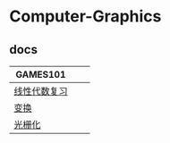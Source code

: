 # Computer-Graphics

## docs

| GAMES101                                                     |      |      |
| ------------------------------------------------------------ | ---- | ---- |
| [线性代数复习](https://lemonsama123.github.io/Computer-Graphics/GAMES101/%E7%BA%BF%E6%80%A7%E4%BB%A3%E6%95%B0%E5%A4%8D%E4%B9%A0.html) |      |      |
| [变换](https://lemonsama123.github.io/Computer-Graphics/GAMES101/%E5%8F%98%E6%8D%A2.html) |      |      |
| [光栅化](https://lemonsama123.github.io/Computer-Graphics/GAMES101/%E5%85%89%E6%A0%85%E5%8C%96.html) |      |      |

